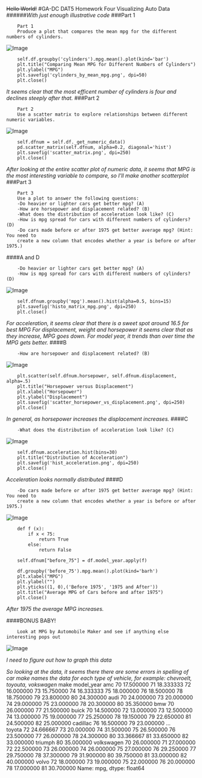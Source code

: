 ~~Hello World!~~
#GA-DC DAT5 Homework Four Visualizing Auto Data
######_With just enough illustrative code_
###Part 1




		Part 1
		Produce a plot that compares the mean mpg for the different numbers of cylinders.
		


![Image](cylinders_by_mean_mpg.png)



		self.df.groupby('cylinders').mpg.mean().plot(kind='bar')
		plt.title("Comparing Mean MPG for Different Numbers of Cylinders")
		plt.ylabel("MPG")
		plt.savefig('cylinders_by_mean_mpg.png', dpi=50)
		plt.close()
		


_It seems clear that the most efficent number of cylinders is four and declines steeply after that._
###Part 2




		Part 2
		Use a scatter matrix to explore relationships between different numeric variables.
		


![Image](scatter_matrix.png)



		self.dfnum = self.df._get_numeric_data()
		pd.scatter_matrix(self.dfnum, alpha=0.2, diagonal='hist')
		plt.savefig('scatter_matrix.png', dpi=250)
		plt.close()
		


_After looking at the entire scatter plot of numeric data, it seems that MPG is the most interesting variable to compare, so I'll make another scatterplot_
###Part 3




		Part 3
		Use a plot to answer the following questions:
		-Do heavier or lighter cars get better mpg? (A)
		-How are horsepower and displacement related? (B)
		-What does the distribution of acceleration look like? (C)
		-How is mpg spread for cars with different numbers of cylinders? (D)
		-Do cars made before or after 1975 get better average mpg? (Hint: You need to 
		create a new column that encodes whether a year is before or after 1975.)
		


####A and D 


		-Do heavier or lighter cars get better mpg? (A)
		-How is mpg spread for cars with different numbers of cylinders? (D)
		


![Image](histo_matrix_mpg.png)



		self.dfnum.groupby('mpg').mean().hist(alpha=0.5, bins=15)
		plt.savefig('histo_matrix_mpg.png', dpi=250)
		plt.close()
		


_For acceleration, it seems clear that there is a sweet spot around 16.5 for best MPG 		For displacement, weight and horsepower it seems clear that as they increase, MPG goes down. 		For model year, it trends than over time the MPG gets better._
####B 


		-How are horsepower and displacement related? (B)
		


![Image](scatter_horsepower_vs_displacement.png)



		plt.scatter(self.dfnum.horsepower, self.dfnum.displacement, alpha=.5)
		plt.title("Horsepower versus Displacement")
		plt.xlabel("Horsepower")
		plt.ylabel("Displacement")
		plt.savefig('scatter_horsepower_vs_displacement.png', dpi=250)
		plt.close()

		


_In general, as horsepower increases the displacement increases._
####C 


		-What does the distribution of acceleration look like? (C)
		


![Image](hist_acceleration.png)



		self.dfnum.acceleration.hist(bins=30)
		plt.title("Distribution of Acceleration")
		plt.savefig('hist_acceleration.png', dpi=250)
		plt.close()

		


_Acceleration looks normally distributed_
####D 


		-Do cars made before or after 1975 get better average mpg? (Hint: You need to 
		create a new column that encodes whether a year is before or after 1975.)
		


![Image](seventy_five_divide_mgp.png)



		def f (x):
			if x < 75:
				return True 
			else:
				return False	

		self.dfnum["before_75"] = df.model_year.apply(f)

		df.groupby('before_75').mpg.mean().plot(kind='barh')
		plt.xlabel("MPG")
		plt.ylabel("")
		plt.yticks((1, 0),('Before 1975', '1975 and After'))
		plt.title("Average MPG of Cars before and after 1975")
		plt.close()

		


_After 1975 the average MPG increases._


####BONUS BABY! 


		Look at MPG by Automobile Maker and see if anything else interesting pops out
		


![Image](https://camo.githubusercontent.com/400202d86d7c3bed0e590cabe821ec7f2ce96dee/687474703a2f2f6d656469612e67697068792e636f6d2f6d656469612f31334842445434515354707665552f67697068792e676966)


*I need to figure out how to graph this data* 


_So looking at the data, it seems there there are some errors in spelling of car make names the data for each type of vehicle, for example: chevroelt, toyouta, vokswagen_
make        model_year
amc         70            17.500000
            71            18.333333
            72            16.000000
            73            15.750000
            74            16.333333
            75            18.000000
            76            18.500000
            78            18.750000
            79            23.800000
            80            24.300000
audi        70            24.000000
            73            20.000000
            74            29.000000
            75            23.000000
            78            20.300000
            80            35.350000
bmw         70            26.000000
            77            21.500000
buick       70            14.500000
            72            13.000000
            73            12.500000
            74            13.000000
            75            19.000000
            77            25.250000
            78            19.150000
            79            22.650000
            81            24.500000
            82            25.000000
cadillac    76            16.500000
            79            23.000000
                            ...    
toyota      72            24.666667
            73            20.000000
            74            31.500000
            75            26.500000
            76            23.500000
            77            26.000000
            78            24.300000
            80            33.366667
            81            33.650000
            82            33.000000
triumph     80            35.000000
volkswagen  70            26.000000
            71            27.000000
            72            22.500000
            73            26.000000
            74            26.000000
            75            27.000000
            76            29.250000
            77            29.750000
            78            37.300000
            79            31.900000
            80            39.750000
            81            33.000000
            82            40.000000
volvo       72            18.000000
            73            19.000000
            75            22.000000
            76            20.000000
            78            17.000000
            81            30.700000
Name: mpg, dtype: float64
